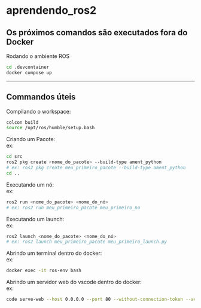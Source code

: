 # aprendendo_ros2
## Os próximos comandos são executados fora do Docker

Rodando o ambiente ROS
```bash
cd .devcontainer
docker compose up
```
---
## Commandos úteis

Compilando o workspace:<br>
```bash
colcon build
source /opt/ros/humble/setup.bash
```

Criando um Pacote:<br>
ex:
```bash
cd src
ros2 pkg create <nome_do_pacote> --build-type ament_python
# ex: ros2 pkg create meu_primeiro_pacote --build-type ament_python
cd ..

```

Executando um nó:<br>
ex:
```bash
ros2 run <nome_do_pacote> <nome_do_nó>
# ex: ros2 run meu_primeiro_pacote meu_primeiro_no

```

Executando um launch:<br>
ex:
```bash
ros2 launch <nome_do_pacote> <nome_do_nó>
# ex: ros2 launch meu_primeiro_pacote meu_primeiro_launch.py

```

Abrindo um terminal dentro do docker:<br>
ex:
```bash
docker exec -it ros-env bash

```

Abrindo um servidor web do vscode dentro do docker:<br>
ex:
```bash
code serve-web --host 0.0.0.0 --port 80 --without-connection-token --accept-server-license-terms

```
